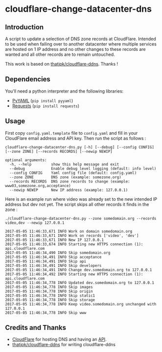 cloudflare-change-datacenter-dns
================================

Introduction
------------

A script to update a selection of DNS zone records at CloudFlare. Intended to
be used when failing over to another datacenter where multiple services are
hosted on 1 IP address and no other changes to these records are wanted and all
other records are to remain untouched.

This work is based on [thatjpk/cloudflare-ddns](https://github.com/thatjpk/cloudflare-ddns). Thanks !

Dependencies
------------

You'll need a python interpreter and the following libraries:

 - [PyYAML](https://bitbucket.org/xi/pyyaml) (`pip install pyyaml`)
 - [Requests](http://docs.python-requests.org/en/latest/) (`pip install requests`)

Usage
-----

First copy `config.yaml.template` file to `config.yaml` and fill in your
CloudFlare email address and API key. Then run the script as follows :

    cloudflare-change-datacenter-dns.py [-h] [--debug] [--config CONFIG] [--zone ZONE] [--records RECORDS] [--newip NEWIP]

    optional arguments:
      -h, --help         show this help message and exit
      --debug            Enable debug level logging (default: info level)
      --config CONFIG    Yaml config file (default: config.yaml)
      --zone ZONE        DNS zone (example: somezone.org)
      --records RECORDS  DNS zone records to change (example: www03,somezone.org,acceptance)
      --newip NEWIP      New IP address (example: 127.0.0.1)

Here is an example run where video was already set to the new intended IP
address but dev not yet. The script skips all other records it finds in the zone :

    ./cloudflare-change-datacenter-dns.py --zone somedomain.org --records video,dev --newip 127.0.0.1

    2017-05-05 11:46:33,671 INFO Work on domain somedomain.org
    2017-05-05 11:46:33,671 INFO Work on records ['video', 'dev']
    2017-05-05 11:46:33,671 INFO New IP 127.0.0.1
    2017-05-05 11:46:33,674 INFO Starting new HTTPS connection (1): api.cloudflare.com
    2017-05-05 11:46:34,490 INFO Skip somedomain.org
    2017-05-05 11:46:34,491 INFO Skip acceptance
    2017-05-05 11:46:34,491 INFO Skip api
    2017-05-05 11:46:34,491 INFO Skip developers
    2017-05-05 11:46:34,491 INFO Change dev.somedomain.org to 127.0.0.1
    2017-05-05 11:46:34,492 INFO Starting new HTTPS connection (1): api.cloudflare.com
    2017-05-05 11:46:34,778 INFO Updated dev.somedomain.org to 127.0.0.1
    2017-05-05 11:46:34,778 INFO Skip images
    2017-05-05 11:46:34,778 INFO Skip origin
    2017-05-05 11:46:34,778 INFO Skip static1
    2017-05-05 11:46:34,778 INFO Skip storage
    2017-05-05 11:46:34,778 INFO Keep video.somedomain.org unchanged with 127.0.0.1
    2017-05-05 11:46:34,778 INFO Skip www


Credits and Thanks
------------------

 - [CloudFlare](https://www.cloudflare.com/) for hosting DNS and having an [API](https://api.cloudflare.com/).
 - [thatjpk/cloudflare-ddns](https://github.com/thatjpk/cloudflare-ddns) for writing cloudflare-ddns

